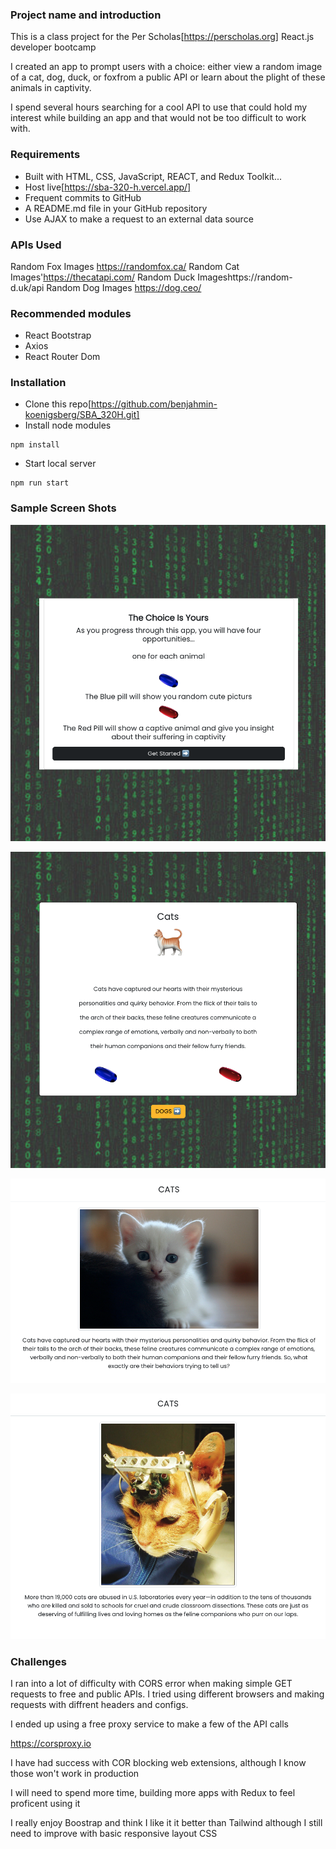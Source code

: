 ### Project name and introduction

This is a class project for the Per Scholas[https://perscholas.org] React.js developer bootcamp

I created an app to prompt users with a choice: either view a random image of a cat, dog, duck, or foxfrom a public API or learn about the plight of these animals in captivity.

I spend several hours searching for a cool API to use that could hold my interest while building an app and that would not be too difficult to work with.

### Requirements

- Built with HTML, CSS, JavaScript, REACT, and Redux Toolkit...
- Host live[https://sba-320-h.vercel.app/]
- Frequent commits to GitHub
- A README.md file in your GitHub repository
- Use AJAX to make a request to an external data source

### APIs Used

Random Fox Images https://randomfox.ca/
Random Cat Images'https://thecatapi.com/
Random Duck Imageshttps://random-d.uk/api
Random Dog Images https://dog.ceo/

### Recommended modules

- React Bootstrap
- Axios
- React Router Dom

### Installation

- Clone this repo[https://github.com/benjahmin-koenigsberg/SBA_320H.git]
- Install node modules
```
npm install
```
- Start local server
```
npm run start
```

### Sample Screen Shots

![Alt text](<src/images/screen_shots/Screen Shot 2023-11-30 at 2.51.12 PM.png>)

![Alt text](<src/images/screen_shots/Screen Shot 2023-11-30 at 2.51.20 PM.png>)

![Alt text](<src/images/screen_shots/Screen Shot 2023-11-30 at 2.51.32 PM.png>)

![Alt text](<src/images/screen_shots/Screen Shot 2023-11-30 at 2.51.42 PM.png>)

### Challenges

I ran into a lot of difficulty with CORS error when making simple GET requests to free and public APIs. I tried using different browsers and making requests with diffrent headers and configs.

I ended up using a free proxy service to make a few of the API calls

https://corsproxy.io

I have had success with COR blocking web extensions, although I know those won't work in production

I will need to spend more time, building more apps with Redux to feel proficent using it

I really enjoy Boostrap and think I like it it better than Tailwind although I still need to improve with basic responsive layout CSS
